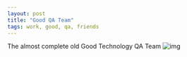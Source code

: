 ```yaml
---
layout: post
title: "Good QA Team"
tags: work, good, qa, friends
---
```



The almost complete old Good Technology QA Team
![img](http://media.davidkanter.com/IMG_3183.jpg)
